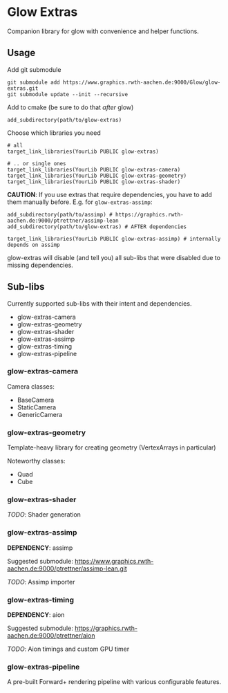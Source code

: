 # Glow Extras

Companion library for glow with convenience and helper functions.

## Usage

Add git submodule
```
git submodule add https://www.graphics.rwth-aachen.de:9000/Glow/glow-extras.git
git submodule update --init --recursive
```

Add to cmake (be sure to do that _after_ glow)
```
add_subdirectory(path/to/glow-extras)
```

Choose which libraries you need

```
# all
target_link_libraries(YourLib PUBLIC glow-extras)

# .. or single ones
target_link_libraries(YourLib PUBLIC glow-extras-camera)
target_link_libraries(YourLib PUBLIC glow-extras-geometry)
target_link_libraries(YourLib PUBLIC glow-extras-shader)
```

**CAUTION**: If you use extras that require dependencies, you have to add them manually before.
E.g. for `glow-extras-assimp`:

```
add_subdirectory(path/to/assimp) # https://graphics.rwth-aachen.de:9000/ptrettner/assimp-lean
add_subdirectory(path/to/glow-extras) # AFTER dependencies

target_link_libraries(YourLib PUBLIC glow-extras-assimp) # internally depends on assimp
```
glow-extras will disable (and tell you) all sub-libs that were disabled due to missing dependencies.

## Sub-libs

Currently supported sub-libs with their intent and dependencies.

* glow-extras-camera
* glow-extras-geometry
* glow-extras-shader
* glow-extras-assimp
* glow-extras-timing
* glow-extras-pipeline

### glow-extras-camera

Camera classes:
 * BaseCamera
 * StaticCamera
 * GenericCamera

### glow-extras-geometry

Template-heavy library for creating geometry (VertexArrays in particular)

Noteworthy classes:
 * Quad
 * Cube

### glow-extras-shader

*TODO*: Shader generation

### glow-extras-assimp

**DEPENDENCY**: assimp

Suggested submodule: https://www.graphics.rwth-aachen.de:9000/ptrettner/assimp-lean.git

*TODO*: Assimp importer

### glow-extras-timing

**DEPENDENCY**: aion

Suggested submodule: https://graphics.rwth-aachen.de:9000/ptrettner/aion

*TODO*: Aion timings and custom GPU timer

### glow-extras-pipeline

A pre-built Forward+ rendering pipeline with various configurable features.
